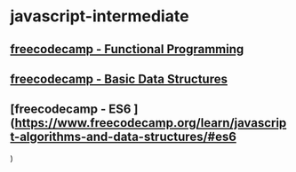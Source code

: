 # javascript-intermediate

## [freecodecamp - Functional Programming ](https://www.freecodecamp.org/learn/javascript-algorithms-and-data-structures/#functional-programming)
## [freecodecamp - Basic Data Structures ](https://www.freecodecamp.org/learn/javascript-algorithms-and-data-structures/#basic-data-structures)

## [freecodecamp - ES6 ](https://www.freecodecamp.org/learn/javascript-algorithms-and-data-structures/#es6
)
